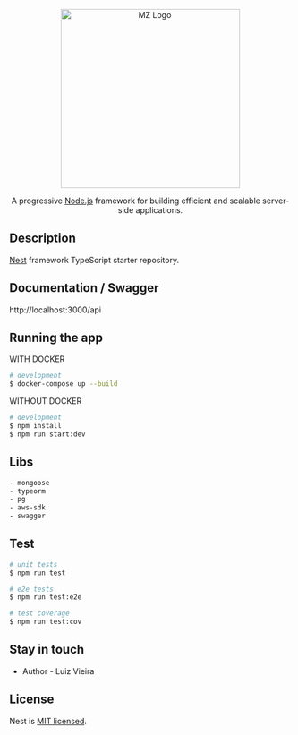 <p align="center">
  <a target="blank"><img src="https://mfe-prd.mziq.com/mf-auth/41e96c18efab8ce5182c4980db5d1261.png" width="320" alt="MZ Logo" /></a>
</p>

[circleci-image]: https://img.shields.io/circleci/build/github/nestjs/nest/master?token=abc123def456
[circleci-url]: https://circleci.com/gh/nestjs/nest

  <p align="center">A progressive <a href="http://nodejs.org" target="_blank">Node.js</a> framework for building efficient and scalable server-side applications.</p>
    <p align="center">

  <!--[![Backers on Open Collective](https://opencollective.com/nest/backers/badge.svg)](https://opencollective.com/nest#backer)
  [![Sponsors on Open Collective](https://opencollective.com/nest/sponsors/badge.svg)](https://opencollective.com/nest#sponsor)-->

## Description

[Nest](https://github.com/nestjs/nest) framework TypeScript starter repository.


## Documentation / Swagger
http://localhost:3000/api

## Running the app

WITH DOCKER
```bash
# development
$ docker-compose up --build
```
WITHOUT DOCKER
```bash
# development
$ npm install
$ npm run start:dev
```

## Libs

```bash
- mongoose
- typeorm
- pg
- aws-sdk
- swagger
```

## Test

```bash
# unit tests
$ npm run test

# e2e tests
$ npm run test:e2e

# test coverage
$ npm run test:cov
```

## Stay in touch

- Author - Luiz Vieira

## License
Nest is [MIT licensed](LICENSE).
